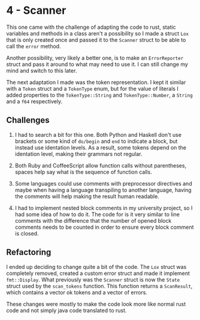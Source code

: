 # 4 - Scanner

This one came with the challenge of adapting the code to rust, static variables and methods in a class aren't a possibility so I made a struct `Lox` that is only created once and passed it to the `Scanner` struct to be able to call the `error` method.

Another possibility, very likely a better one, is to make an `ErrorReporter` struct and pass it around to what may need to use it. I can still change my mind and switch to this later.

The next adaptation I made was the token representation. I kept it similar with a `Token` struct and a `TokenType` enum, but for the value of literals I added properties to the `TokenType::String` and `TokenType::Number`, a `String` and a `f64` respectively.

## Challenges
1. I had to search a bit for this one. Both Python and Haskell don't use brackets or some kind of `do/begin` and `end` to indicate a block, but instead use identation levels. As a result, some tokens depend on the identation level, making their grammars not regular.

2. Both Ruby and CoffeeScript allow function calls without parentheses, spaces help say what is the sequence of function calls.

3. Some languages could use comments with preprocessor directives and maybe when having a language transpiling to another language, having the comments will help making the result human readable.

4. I had to implement nested block comments in my university project, so I had some idea of how to do it. The code for is it very similar to line comments with the difference that the number of opened block comments needs to be counted in order to ensure every block comment is closed.

## Refactoring
I ended up deciding to change quite a bit of the code. The `Lox` struct was completely removed, created a custom error struct and made it implement `fmt::Display`. What previously was the `Scanner` struct is now the `State` struct used by the `scan_tokens` function. This function returns a `ScanResult`, which contains a vector ok tokens and a vector of errors.

These changes were mostly to make the code look more like normal rust code and not simply java code translated to rust.
